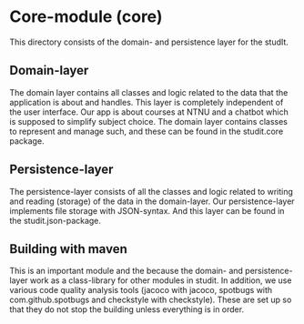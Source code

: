 # Core-module (core)
This directory consists of the domain- and persistence layer for the studIt.

## Domain-layer
The domain layer contains all classes and logic related to the data that the application is about and handles. This layer is completely independent of the user interface. 
Our app is about courses at NTNU and a chatbot which is supposed to simplify subject choice. The domain layer contains classes to represent and manage such, and these can be found in the studit.core package.

## Persistence-layer
The persistence-layer consists of all the classes and logic related to writing and reading (storage) of the data in the domain-layer. Our persistence-layer implements file storage with JSON-syntax. And this layer can be found in the studit.json-package.


## Building with maven
This is an important module and the because the domain- and persistence-layer work as a class-library for other modules in studit. In addition, we use various code quality analysis tools (jacoco with jacoco, spotbugs with com.github.spotbugs and checkstyle with checkstyle). These are set up so that they do not stop the building unless everything is in order.
